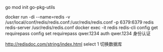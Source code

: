 go mod init go-pkg-utils

docker run -di --name=redis -v  /usr/local/conf/redis/redis.conf:/usr/redis/redis.conf -p 6379:6379 redis redis-server /usr/redis/redis.conf
docker exec -it redis redis-cli
    config get requirepass
    config set requirepass qwer.1234
    auth qwer.1234  身份认证
    
http://redisdoc.com/string/index.html
    select 1    切换数据库